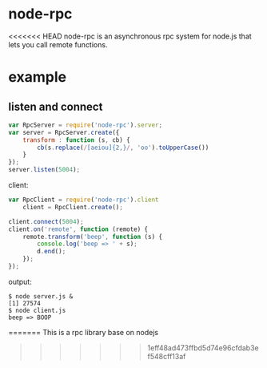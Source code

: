 node-rpc
========

<<<<<<< HEAD
node-rpc is an asynchronous rpc system for node.js that lets you call remote functions.

# example

## listen and connect
``` js
var RpcServer = require('node-rpc').server;
var server = RpcServer.create({
    transform : function (s, cb) {
        cb(s.replace(/[aeiou]{2,}/, 'oo').toUpperCase())
    }
});
server.listen(5004);
```
client:

``` js
var RpcClient = require('node-rpc').client
	client = RpcClient.create();

client.connect(5004);
client.on('remote', function (remote) {
    remote.transform('beep', function (s) {
        console.log('beep => ' + s);
        d.end();
    });
});
```

output:

```
$ node server.js &
[1] 27574
$ node client.js
beep => BOOP
```
=======
This is a rpc library base on nodejs
>>>>>>> 1eff48ad473ffbd5d74e96cfdab3ef548cff13af
